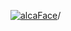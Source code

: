 [![alcaFace](https://camo.githubusercontent.com/2ee094c4af74cb0ec2e19388fccfb809837623e3/68747470733a2f2f7374617469632d63646e2e6a74766e772e6e65742f656d6f7469636f6e732f76312f3332383632362f312e30)](https://twitch.tv/Alca)/

<!--
# My "Popular" CodePens

<table>
	<tr>
		<th></th>
		<th>Title</th>
		<th>Last updated</th>
	</tr>
	<tr>
		<td><a href="https://codepen.io/Alca/pen/XWBVWLj" rel="nofollow"><img src="https://codepen.io/alca/pen/XWBVWLj/image/default.png" width="100" height="56.25"></a></td>
		<td><a href="https://codepen.io/Alca/pen/XWBVWLj" rel="nofollow">Sparkly Stars</a></td>
		<td>Jan 20, 2023</td>
	</tr>
	<tr>
		<td><a href="https://codepen.io/Alca/pen/KKBZKjP" rel="nofollow"><img src="https://codepen.io/alca/pen/KKBZKjP/image/default.png" width="100" height="56.25"></a></td>
		<td><a href="https://codepen.io/Alca/pen/KKBZKjP" rel="nofollow">A Pen by Jacob Foster</a></td>
		<td>Jan 21, 2023</td>
	</tr>
	<tr>
		<td><a href="https://codepen.io/Alca/pen/PoBJVgE" rel="nofollow"><img src="https://codepen.io/alca/pen/PoBJVgE/image/default.png" width="100" height="56.25"></a></td>
		<td><a href="https://codepen.io/Alca/pen/PoBJVgE" rel="nofollow">A Pen by Jacob Foster</a></td>
		<td>Jan 18, 2023</td>
	</tr>
	<tr>
		<td><a href="https://codepen.io/Alca/pen/gOjRJxv" rel="nofollow"><img src="https://codepen.io/alca/pen/gOjRJxv/image/default.png" width="100" height="56.25"></a></td>
		<td><a href="https://codepen.io/Alca/pen/gOjRJxv" rel="nofollow">A Pen by Jacob Foster</a></td>
		<td>Jan 15, 2023</td>
	</tr>
	<tr>
		<td><a href="https://codepen.io/Alca/pen/gOjRyvL" rel="nofollow"><img src="https://codepen.io/alca/pen/gOjRyvL/image/default.png" width="100" height="56.25"></a></td>
		<td><a href="https://codepen.io/Alca/pen/gOjRyvL" rel="nofollow">Did you know canvas had...</a></td>
		<td>Jan 14, 2023</td>
	</tr>
	<tr>
		<td><a href="https://codepen.io/Alca/pen/RwBgqWe" rel="nofollow"><img src="https://codepen.io/alca/pen/RwBgqWe/image/default.png" width="100" height="56.25"></a></td>
		<td><a href="https://codepen.io/Alca/pen/RwBgqWe" rel="nofollow">A Pen by Jacob Foster</a></td>
		<td>Jan 14, 2023</td>
	</tr>
	<tr>
		<td><a href="https://codepen.io/Alca/pen/mdjwOjK" rel="nofollow"><img src="https://codepen.io/alca/pen/mdjwOjK/image/default.png" width="100" height="56.25"></a></td>
		<td><a href="https://codepen.io/Alca/pen/mdjwOjK" rel="nofollow">A Pen by Jacob Foster</a></td>
		<td>Jan 13, 2023</td>
	</tr>
	<tr>
		<td><a href="https://codepen.io/Alca/pen/QWBgKPV" rel="nofollow"><img src="https://codepen.io/alca/pen/QWBgKPV/image/default.png" width="100" height="56.25"></a></td>
		<td><a href="https://codepen.io/Alca/pen/QWBgKPV" rel="nofollow">A Pen by Jacob Foster</a></td>
		<td>Jan 13, 2023</td>
	</tr>
	<tr>
		<td><a href="https://codepen.io/Alca/pen/WNKjQVX" rel="nofollow"><img src="https://codepen.io/alca/pen/WNKjQVX/image/default.png" width="100" height="56.25"></a></td>
		<td><a href="https://codepen.io/Alca/pen/WNKjQVX" rel="nofollow">A Pen by Jacob Foster</a></td>
		<td>Jan 11, 2023</td>
	</tr>
	<tr>
		<td><a href="https://codepen.io/Alca/pen/KKBWYwe" rel="nofollow"><img src="https://codepen.io/alca/pen/KKBWYwe/image/default.png" width="100" height="56.25"></a></td>
		<td><a href="https://codepen.io/Alca/pen/KKBWYwe" rel="nofollow">A Pen by Jacob Foster</a></td>
		<td>Jan 11, 2023</td>
	</tr>
</table>

---

###### Last updated: Sun, 22 Jan 2023 05:01:10 GMT
-->
